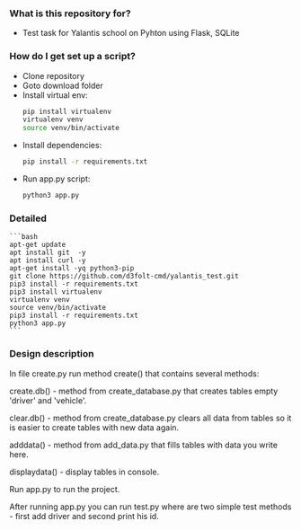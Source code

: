 ### What is this repository for? ###

* Test task for Yalantis school on Pyhton using Flask, SQLite

### How do I get set up a script? ###

* Clone repository
* Goto download folder
* Install virtual env:
    ```bash
    pip install virtualenv
    virtualenv venv
    source venv/bin/activate
    ```
* Install dependencies:
    ```bash
    pip install -r requirements.txt
    ```
* Run app.py script:  
    ```bash
    python3 app.py
    ```
    
### Detailed

    ```bash
    apt-get update
    apt install git  -y
    apt install curl -y
    apt-get install -yq python3-pip
    git clone https://github.com/d3folt-cmd/yalantis_test.git
    pip3 install -r requirements.txt
    pip3 install virtualenv
    virtualenv venv
    source venv/bin/activate
    pip3 install -r requirements.txt
    python3 app.py
    ```

### Design description

In file create.py run method create() that contains several methods:

create.db() - method from create_database.py that creates tables empty 'driver' and 'vehicle'.

clear.db() - method from create_database.py clears all data from tables so it is easier to create tables with new data again.

adddata() - method from add_data.py that fills tables with data you write here.

displaydata() - display tables in console.

Run app.py to run the project.

After running app.py you can run test.py where are two simple test methods - first add driver and second print his id.
